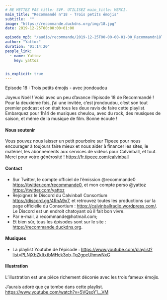 ```yaml
---
# NE METTEZ PAS title: SVP. UTILISEZ main_title: MERCI.
main_title: "Recommandé n°18 - Trois petits émojis"
subtitle:  ""
image: "https://recommande.duckdns.org/img/18.jpg"
date: 2019-12-25T00:00:00+01:00

episode_mp3: "/audio/recommande/2019-12-25T00-00-00-01-00_Recommandn18Troispetitsmojis.mp3"
author: "Yattoz"
duration: "01:14:20"
people_link: 
  - name: Yattoz
    key: yattoz


is_explicit: true
---
```


<PodcastHeader/>

<!-- ECRIRE LA DESCRIPTION DE L'EPISODE SOUS CETTE LIGNE -->


 Episode 18 : Trois petits émojis - avec jrondoudou 

<p>Joyeux Noël ! Voici avec un peu d’avance l’épisode 18 de Recommandé ! Pour la deuxième fois, j’ai une invitée, c’est jrondoudou, c’est son tout premier podcast et on était tous les deux ravis de faire cette playlist. Embarquez pour 1h14 de musiques cheulou, avec du rock, des musiques de saison, et même de la musique de film. Bonne écoute !</p>

<h4>Nous soutenir</h4>

<p>Vous pouvez nous laisser un petit pourboire sur Tipeee pour nous encourager à toujours faire mieux et nous aider à financer les sites, le matériel, les abonnements aux services de vidéos pour Calvinball, et tout. Merci pour votre générosité ! <a href="https://fr.tipeee.com/calvinball" rel="nofollow">https://fr.tipeee.com/calvinball</a></p>

<h4>Contact</h4>

<ul>
  <li>Sur Twitter, le compte officiel de l’émission @recommande0 <a href="https://twitter.com/recommande0" rel="nofollow">https://twitter.com/recommande0</a>, et mon compte perso @yattoz <a href="https://twitter.com/yattoz" rel="nofollow">https://twitter.com/yattoz</a></li>
  <li>Rejoignez le Discord du Calvinball Consortium <a href="https://discord.gg/4RnA9v7" rel="nofollow">https://discord.gg/4RnA9v7</a>, et retrouvez toutes les productions sur la page officielle du Consortium : <a href="https://calvinballradio.wordpress.com/" rel="nofollow">https://calvinballradio.wordpress.com/</a>. Le Discord est un endroit chatoyant où il fait bon vivre.</li>
  <li>Par e-mail, à recommande@hotmail.com;</li>
  <li>Et bien sûr, tous les épisodes sont sur le site : <a href="https://recommande.duckdns.org" rel="nofollow">https://recommande.duckdns.org</a>.</li>
</ul>

<h4>Musiques</h4>

<ul>
  <li>La playlist Youtube de l’épisode : <a href="https://www.youtube.com/playlist?list=PLNjXbZkItxtbMHek3ob-Tq2gpcUhmwNxG" rel="nofollow">https://www.youtube.com/playlist?list=PLNjXbZkItxtbMHek3ob-Tq2gpcUhmwNxG</a></li>
</ul>

<h4>Illustration</h4>

<p>L’illustration est une pièce richement décorée avec les trois fameux émojis.</p>

<p>J’aurais adoré que ça tombe dans cette playlist. <a href="https://www.youtube.com/watch?v=5VQsoY1__VM" rel="nofollow">https://www.youtube.com/watch?v=5VQsoY1__VM</a></p>



